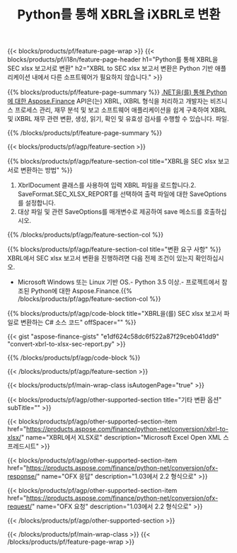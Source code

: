 ﻿---
title: Python를 통해 XBRL을 iXBRL로 변환
description: XBRL에서 SEC xlsx 보고서 Python로의 변환을 위한 샘플 코드입니다. Python 기반 애플리케이션 내에서 배치 XBRL 파일에 대한 API 예제 코드를 사용하여 SEC xlsx 보고서 변환을 보고합니다. 
url: /ko/python-net/conversion/xbrl-to-sec-xlsx-report/
family: finance
platformtag: python
feature: convert
informat: XBRL
outformat: XLSX
otherformats: HTML
---
{{< blocks/products/pf/feature-page-wrap >}}
{{< blocks/products/pf/i18n/feature-page-header h1="Python를 통해 XBRL을 SEC xlsx 보고서로 변환" h2="XBRL to SEC xlsx 보고서 변환은 Python 기반 애플리케이션 내에서 다른 소프트웨어가 필요하지 않습니다." >}}

{{% blocks/products/pf/feature-page-summary %}}
[.NET을(를) 통해 Python에 대한 Aspose.Finance](https://products.aspose.com/finance/python-net/) API은(는) XBRL, iXBRL 형식을 처리하고 개발자는 비즈니스 프로세스 관리, 재무 분석 및 보고 소프트웨어 애플리케이션을 쉽게 구축하여 XBRL 및 iXBRL 재무 관련 변환, 생성, 읽기, 확인 및 유효성 검사를 수행할 수 있습니다. 파일. 

{{% /blocks/products/pf/feature-page-summary %}}

{{< blocks/products/pf/agp/feature-section >}}

{{% blocks/products/pf/agp/feature-section-col title="XBRL을 SEC xlsx 보고서로 변환하는 방법" %}}
1. XbrlDocument 클래스를 사용하여 입력 XBRL 파일을 로드합니다.2. SaveFormat.SEC_XLSX_REPORT를 선택하여 출력 파일에 대한 SaveOptions를 설정합니다.
3. 대상 파일 및 관련 SaveOptions를 매개변수로 제공하여 save 메소드를 호출하십시오.

{{% /blocks/products/pf/agp/feature-section-col %}}

{{% blocks/products/pf/agp/feature-section-col title="변환 요구 사항" %}}
XBRL에서 SEC xlsx 보고서 변환을 진행하려면 다음 전제 조건이 있는지 확인하십시오. 
- Microsoft Windows 또는 Linux 기반 OS.- Python 3.5 이상.- 프로젝트에서 참조된 Python에 대한 Aspose.Finance.{{% /blocks/products/pf/agp/feature-section-col %}}

{{% blocks/products/pf/agp/code-block title="XBRL을(를) SEC xlsx 보고서 파일로 변환하는 C# 소스 코드" offSpacer="" %}}

{{< gist "aspose-finance-gists" "e1df624c58dc6f522a87f29ceb041dd9" "convert-xbrl-to-xlsx-sec-report.py" >}}

{{% /blocks/products/pf/agp/code-block %}}

{{< /blocks/products/pf/agp/feature-section >}}

{{< blocks/products/pf/main-wrap-class isAutogenPage="true" >}}

{{< blocks/products/pf/agp/other-supported-section title="기타 변환 옵션" subTitle="" >}}

{{< blocks/products/pf/agp/other-supported-section-item href="https://products.aspose.com/finance/python-net/conversion/xbrl-to-xlsx/" name="XBRL에서 XLSX로" description="Microsoft Excel Open XML 스프레드시트" >}}

{{< blocks/products/pf/agp/other-supported-section-item href="https://products.aspose.com/finance/python-net/conversion/ofx-response/" name="OFX 응답" description="1.03에서 2.2 형식으로" >}}

{{< blocks/products/pf/agp/other-supported-section-item href="https://products.aspose.com/finance/python-net/conversion/ofx-request/" name="OFX 요청" description="1.03에서 2.2 형식으로" >}}

{{< /blocks/products/pf/agp/other-supported-section >}}

{{< /blocks/products/pf/main-wrap-class >}}
{{< /blocks/products/pf/feature-page-wrap >}}